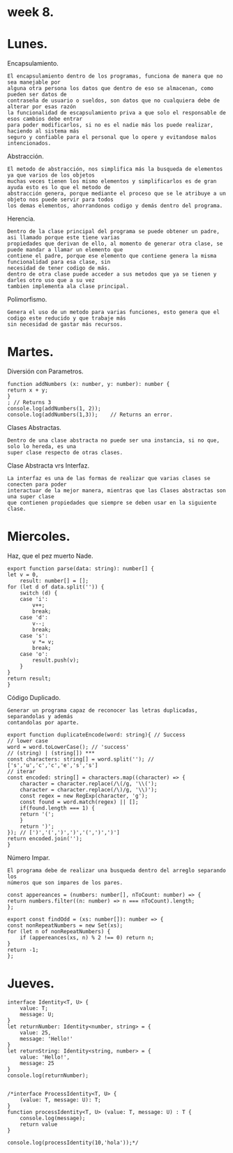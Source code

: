 # week 8.
# Lunes.

Encapsulamiento.
    
    El encapsulamiento dentro de los programas, funciona de manera que no sea manejable por
    alguna otra persona los datos que dentro de eso se almacenan, como pueden ser datos de 
    contraseña de usuario o sueldos, son datos que no cualquiera debe de alterar por esas razón
    la funcionalidad de escapsulamiento priva a que solo el responsable de esos cambios debe entrar
    para poder modificarlos, si no es el nadie más los puede realizar, haciendo al sistema más
    seguro y confiable para el personal que lo opere y evitandose malos intencionados.

Abstracción.

    El metodo de abstracción, nos simplifica más la busqueda de elementos ya que varios de los objetos
    muchas veces tienen los mismo elementos y simplificarlos es de gran ayuda esto es lo que el metodo de
    abstracción genera, porque mediante el proceso que se le atribuye a un objeto nos puede servir para todos
    los demas elementos, ahorrandonos codigo y demás dentro del programa.

Herencia.

    Dentro de la clase principal del programa se puede obtener un padre, asi llamado porque este tiene varias
    propiedades que derivan de ello, al momento de generar otra clase, se puede mandar a llamar un elemento que
    contiene el padre, porque ese elemento que contiene genera la misma funcionalidad para esa clase, sin 
    necesidad de tener codigo de más.
    dentro de otra clase puede acceder a sus metodos que ya se tienen y darles otro uso que a su vez
    tambien implementa ala clase principal.

Polimorfismo.

    Genera el uso de un metodo para varias funciones, esto genera que el codigo este reducido y que trabaje más
    sin necesidad de gastar más recursos.

# Martes.

Diversión con Parametros.

    function addNumbers (x: number, y: number): number {
    return x + y;
    }
    ; // Returns 3
    console.log(addNumbers(1, 2));
    console.log(addNumbers(1,3));    // Returns an error. 

Clases Abstractas.

    Dentro de una clase abstracta no puede ser una instancia, si no que, solo lo hereda, es una
    super clase respecto de otras clases.

Clase Abstracta vrs Interfaz.

    La interfaz es una de las formas de realizar que varias clases se conecten para poder
    interactuar de la mejor manera, mientras que las Clases abstractas son una super clase
    que contienen propiedades que siempre se deben usar en la siguiente clase.

# Miercoles.
Haz, que el pez muerto Nade.

    export function parse(data: string): number[] {
    let v = 0,
        result: number[] = [];
    for (let d of data.split('')) {
        switch (d) {
        case 'i':
            v++;
            break;
        case 'd':
            v--;
            break;
        case 's':
            v *= v;
            break;
        case 'o':
            result.push(v);
        }
    }
    return result;
    }


Código Duplicado.

    Generar un programa capaz de reconocer las letras duplicadas, separandolas y además
    contandolas por aparte.

    export function duplicateEncode(word: string){ // Success
    // lower case
    word = word.toLowerCase(); // 'success'
    // (string) | (string[]) ***
    const characters: string[] = word.split(''); // ['s','u','c','c','e','s','s']
    // iterar 
    const encoded: string[] = characters.map((character) => {
        character = character.replace(/\(/g, '\\(');
        character = character.replace(/\)/g, '\\)');
        const regex = new RegExp(character, 'g');
        const found = word.match(regex) || [];
        if(found.length === 1) {
        return '(';
        } 
        return ')';  
    }); // [')','(',')',')','(',')',')']
    return encoded.join('');  
    }

Número Impar.

    El programa debe de realizar una busqueda dentro del arreglo separando los
    números que son impares de los pares.

    const appereances = (numbers: number[], nToCount: number) => {
    return numbers.filter((n: number) => n === nToCount).length;
    };

    export const findOdd = (xs: number[]): number => {
    const nonRepeatNumbers = new Set(xs);
    for (let n of nonRepeatNumbers) {
        if (appereances(xs, n) % 2 !== 0) return n;
    }
    return -1;
    };

# Jueves.

    interface Identity<T, U> {
        value: T;
        message: U;
    }
    let returnNumber: Identity<number, string> = {
        value: 25,
        message: 'Hello!'
    }
    let returnString: Identity<string, number> = {
        value: 'Hello!',
        message: 25
    }
    console.log(returnNumber);


    /*interface ProcessIdentity<T, U> {
        (value: T, message: U): T;
    }
    function processIdentity<T, U> (value: T, message: U) : T {
        console.log(message);
        return value
    }

    console.log(processIdentity(10,'hola'));*/
